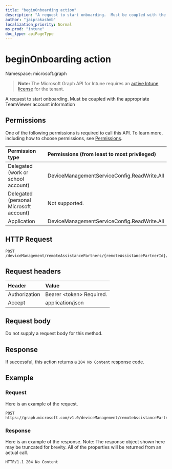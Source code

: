 ```yaml
---
title: "beginOnboarding action"
description: "A request to start onboarding.  Must be coupled with the appropriate TeamViewer account information"
author: "jaiprakashmb"
localization_priority: Normal
ms.prod: "intune"
doc_type: apiPageType
---
```


# beginOnboarding action

Namespace: microsoft.graph

> **Note:** The Microsoft Graph API for Intune requires an [active Intune license](https://go.microsoft.com/fwlink/?linkid=839381) for the tenant.

A request to start onboarding.  Must be coupled with the appropriate TeamViewer account information

## Permissions
One of the following permissions is required to call this API. To learn more, including how to choose permissions, see [Permissions](/graph/permissions-reference).

|Permission type|Permissions (from least to most privileged)|
|:---|:---|
|Delegated (work or school account)|DeviceManagementServiceConfig.ReadWrite.All|
|Delegated (personal Microsoft account)|Not supported.|
|Application|DeviceManagementServiceConfig.ReadWrite.All|

## HTTP Request
<!-- {
  "blockType": "ignored"
}
-->
``` http
POST /deviceManagement/remoteAssistancePartners/{remoteAssistancePartnerId}/beginOnboarding
```

## Request headers
|Header|Value|
|:---|:---|
|Authorization|Bearer &lt;token&gt; Required.|
|Accept|application/json|

## Request body
Do not supply a request body for this method.

## Response
If successful, this action returns a `204 No Content` response code.

## Example

### Request
Here is an example of the request.

<!-- { "blockType": "request" , "name" : "intune_remoteassistance_remoteassistancepartner_beginonboarding_beginonboarding_action" }-->
``` http
POST https://graph.microsoft.com/v1.0/deviceManagement/remoteAssistancePartners/{remoteAssistancePartnerId}/beginOnboarding
```

### Response
Here is an example of the response. Note: The response object shown here may be truncated for brevity. All of the properties will be returned from an actual call.

<!-- { "blockType": "response" }-->
``` http
HTTP/1.1 204 No Content
```
